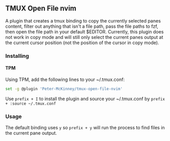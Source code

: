 ## TMUX Open File nvim

A plugin that creates a tmux binding to copy the currently selected panes content, filter out anything that isn't a file path, pass the file paths to fzf, then open the file path in your default $EDITOR. Currently, this plugin does not work in copy mode and will still only select the current panes output at the current cursor position (not the position of the cursor in copy mode).

### Installing

#### TPM

Using TPM, add the following lines to your ~/.tmux.conf:

```bash
set -g @plugin 'Peter-McKinney/tmux-open-file-nvim'
```

Use `prefix + I` to install the plugin and source your ~/.tmux.conf by `prefix + :source ~/.tmux.conf`

### Usage

The default binding uses `y` so `prefix + y` will run the process to find files in the current pane output.
